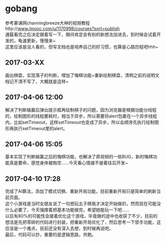 # gobang
参考慕课网channingbreeze大神的视频教程http://www.imooc.com/u/1170998/courses?sort=publish  
通篇看完之后决定跟着写一下，期间肯定会有别的新想法加进去，到时候会试着开发的，龟速更新，慢慢来~  
这里应该是没人看的，但写文档也是培养自己的好习惯，也算是心路历程吧hhh~
## 2017-03-XX
画出棋盘，实现落子的判断，增加了悔棋功能+重新绘制棋盘，清明之前的说明文档记不清不写了，大概就是这样~
## 2017-04-06 12:00
解决了判断输赢后弹出提示框再绘制棋子的问题，因为浏览器是根据功能分线程的，绘制图形的线程要耗时，相当于异步，所以需要将alert包裹在一个异步线程内，比如setTimeout，这样setTimeout也变成了异步，所以会顺序先执行绘制图形再执行setTimeout里的alert。
## 2017-04-06 15:05
基本实现了判断输赢之后的悔棋功能，也解决了原视频的一些BUG，新的悔棋功能真是要命，感觉身体被掏空……今天看心情接不接着往后开发~
## 2017-04-10 17:28
完成了AI算法，添加了模式切换、重新开局功能，目前重新开局只是简单的刷新当前页面。  
这个小游戏是当时女朋友说了一句想玩五子棋我才决定开始做的，然而现在可能没什么必要了，今天强撑着把基本功能做完，希望她能玩一下吧……  
以后有80%的可能性会接着优化这个游戏，毕竟做的途中也收获了不少，目前的想法是先把零碎的代码进行封装，把重新开局优化了，然后思考一下禁手功能，这应该是一个难点，目前还没有深入去想，到时候再说吧。  
最后，代码可以抄，重要的是逻辑思路，共勉。
